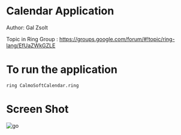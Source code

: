 Calendar Application
====================

Author: Gal Zsolt

Topic in Ring Group : https://groups.google.com/forum/#!topic/ring-lang/EfUaZWkGZLE

# To run the application

	ring CalmoSoftCalendar.ring

# Screen Shot

![go](https://raw.githubusercontent.com/ring-lang/ring/master/applications/calendar/appscreenshot.png)


